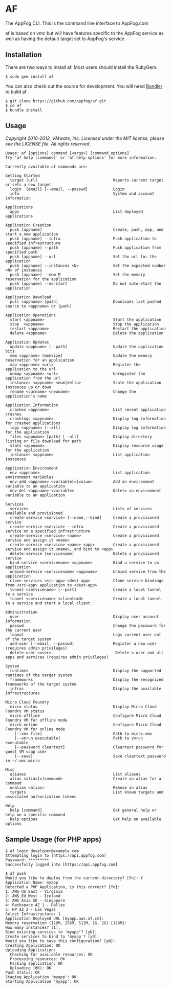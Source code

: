 # AF

The AppFog CLI. This is the command line interface to AppFog.com

af is based on vmc but will have features specific to the AppFog service as well as having the default target set to AppFog's service

## Installation

There are two ways to install af. Most users should install the RubyGem.

    $ sudo gem install af

You can also check out the source for development. You will need [Bundler](http://gembundler.com/) to build af.

    $ git clone https://github.com/appfog/af.git
    $ cd af
    $ bundle install

## Usage

_Copyright 2010-2012, VMware, Inc. Licensed under the
MIT license, please see the LICENSE file.  All rights reserved._

    Usage: af [options] command [<args>] [command_options]
    Try 'af help [command]' or 'af help options' for more information.

    Currently available af commands are:

    Getting Started
      target [url]                                 Reports current target or sets a new target
      login  [email] [--email, --passwd]           Login
      info                                         System and account information

    Applications
      apps                                         List deployed applications

    Application Creation
      push [appname]                               Create, push, map, and start a new application
      push [appname] --infra                       Push application to specified infrastructure
      push [appname] --path                        Push application from specified path
      push [appname] --url                         Set the url for the application
      push [appname] --instances <N>               Set the expected number <N> of instances
      push [appname] --mem M                       Set the memory reservation for the application
      push [appname] --no-start                    Do not auto-start the application

    Application Download
      pull <appname> [path]                        Downloads last pushed source to <appname> or [path]

    Application Operations
      start <appname>                              Start the application
      stop  <appname>                              Stop the application
      restart <appname>                            Restart the application
      delete <appname>                             Delete the application

    Application Updates
      update <appname> [--path]                    Update the application bits
      mem <appname> [memsize]                      Update the memory reservation for an application
      map <appname> <url>                          Register the application to the url
      unmap <appname> <url>                        Unregister the application from the url
      instances <appname> <num|delta>              Scale the application instances up or down
      rename <curname> <newname>                   Change the application's name

    Application Information
      crashes <appname>                            List recent application crashes
      crashlogs <appname>                          Display log information for crashed applications
      logs <appname> [--all]                       Display log information for the application
      files <appname> [path] [--all]               Display directory listing or file download for path
      stats <appname>                              Display resource usage for the application
      instances <appname>                          List application instances

    Application Environment
      env <appname>                                List application environment variables
      env-add <appname> <variable[=]value>         Add an environment variable to an application
      env-del <appname> <variable>                 Delete an environment variable to an application

    Services
      services                                     Lists of services available and provisioned
      create-service <service> [--name,--bind]     Create a provisioned service
      create-service <service> --infra     		   Create a provisioned service on a specified infrastructure
      create-service <service> <name>              Create a provisioned service and assign it <name>
      create-service <service> <name> <app>        Create a provisioned service and assign it <name>, and bind to <app>
      delete-service [servicename]                 Delete a provisioned service
      bind-service <servicename> <appname>         Bind a service to an application
      unbind-service <servicename> <appname>       Unbind service from the application
      clone-services <src-app> <dest-app>          Clone service bindings from <src-app> application to <dest-app>
      tunnel <servicename> [--port]                Create a local tunnel to a service
      tunnel <servicename> <clientcmd>             Create a local tunnel to a service and start a local client

    Administration
      user                                         Display user account information
      passwd                                       Change the password for the current user
      logout                                       Logs current user out of the target system
      add-user [--email, --passwd]                 Register a new user (requires admin privileges)
      delete-user <user>                            Delete a user and all apps and services (requires admin privileges)

    System
      runtimes                                     Display the supported runtimes of the target system
      frameworks                                   Display the recognized frameworks of the target system
      infras                                       Display the available infrastructures

    Micro Cloud Foundry
      micro status                                 Display Micro Cloud Foundry VM status
      micro offline                                Configure Micro Cloud Foundry VM for offline mode
      micro online                                 Configure Micro Cloud Foundry VM for online mode
        [--vmx file]                               Path to micro.vmx
        [--vmrun executable]                       Path to vmrun executable
        [--password cleartext]                     Cleartext password for guest VM vcap user
        [--save]                                   Save cleartext password in ~/.vmc_micro

    Misc
      aliases                                      List aliases
      alias <alias[=]command>                      Create an alias for a command
      unalias <alias>                              Remove an alias
      targets                                      List known targets and associated authorization tokens

    Help
      help [command]                               Get general help or help on a specific command
      help options                                 Get help on available options

## Sample Usage (for PHP apps)

    $ af login developer@example.com
    Attempting login to [https://api.appfog.com]
    Password: *********
    Successfully logged into [https://api.appfog.com]
    
    $ af push
    Would you like to deploy from the current directory? [Yn]: Y
    Application Name: myapp
    Detected a PHP Application, is this correct? [Yn]: 
    1: AWS US East - Virginia
    2: AWS EU West - Ireland
    3: AWS Asia SE - Singapore
    4: Rackspace AZ 1 - Dallas
    5: HP AZ 2 - Las Vegas
    Select Infrastructure: 1
    Application Deployed URL [myapp.aws.af.cm]: 
    Memory reservation (128M, 256M, 512M, 1G, 2G) [128M]: 
    How many instances? [1]: 
    Bind existing services to 'myapp'? [yN]: 
    Create services to bind to 'myapp'? [yN]: 
    Would you like to save this configuration? [yN]: 
    Creating Application: OK
    Uploading Application:
      Checking for available resources: OK
      Processing resources: OK
      Packing application: OK
      Uploading (6K): OK   
    Push Status: OK
    Staging Application 'myapp': OK                                          
    Starting Application 'myapp': OK
